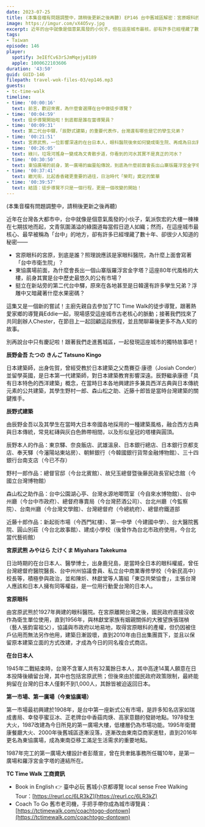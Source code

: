 ```yaml
---
date: 2023-07-25
title: (本集音檔有問題調整中，請稍後更新之後再聽) EP146 台中舊城區解密：宮原眼科的宮原到底是誰？東協廣場前為何會有羅浮宮金字塔？ ft. TC Time Walk
image: https://imgur.com/vX4O5vy.jpg
excerpt: 近年的台中就像是個意氣風發的小伙子，但在這座城市最核，卻有許多已經埋藏了數十年、卻很少人知道的秘密。別再說台中只有慶記啦！跟著我們走進舊城區，一起發現這座城市的獨特故事吧！
tags:
- Taiwan
episode: 146
player:
  spotify: 3eIEfCv63rSJmMqejy8189
  apple: 1000622103606
duration: '43:50'
guid: GUID-146
filepath: travel-wok-files-03/ep146.mp3
guests:
- tc-time-walk
timeline:
- time: '00:00:16'
  text: 前言，歡迎來賓，為什麼會選擇在台中做徒步導覽？
- time: '00:04:59'
  text: 徒步導覽開始啦！到底都是誰在當導覽員？
- time: '00:09:31'
  text: 第二代台中驛，「辰野式建築」的重要代表作，台灣還有哪些是它的孿生兄弟？
- time: '00:21:51'
  text: 宮原武熊，一位影響深遠的在台日本人，眼科醫院後來如何變成衛生院、再成為日出乳酪蛋糕的複合式商店？
- time: '00:26:05'
  text: 綠川，垃圾河搖身一變成為文青散步道，你看到的河水其實不是真正的河水？
- time: '00:30:50'
  text: 東協廣場的前身，第一廣場的幽靈船傳說，到底為什麼前面會長出山寨版羅浮宮金字塔？
- time: '00:37:41'
  text: 繼光街，比起香香雞更重要的過往，日治時代「榮町」奠定的繁華
- time: '00:39:57'
  text: 結語：徒步導覽不只是一個行程，更是一個改變的開始！
---
```

(本集音檔有問題調整中，請稍後更新之後再聽)

近年在台灣各大都市中，台中就像是個意氣風發的小伙子，氣派恢宏的大樓一棟棟在七期拔地而起，文青氛圍滿溢的綠園道每當假日遊人如織；然而，在這座城市最核心、最早被稱為「台中」的地方，卻有許多已經埋藏了數十年、卻很少人知道的秘密——

* 宮原眼科的宮原，到底是誰？照理說應該是家眼科醫院，為什麼上面會寫著「台中市衛生院」？
* 東協廣場前面，為什麼會長出一個山寨版羅浮宮金字塔？這座80年代風格的大樓，前身其實是台中歷史最悠久的公有市場？
* 挺立在新站旁的第二代台中驛，原來在各地甚至是日韓還有許多孿生兄弟？浮雕中又暗藏著什麼水果密碼？

這集又是一個新的嘗試！主廚先親自去參加了TC Time Walk的徒步導覽，跟著熱愛家鄉的導覽員Eddie一起，現場感受這座城市古老核心的脈動；接著我們找來了共同創辦人Chester，在節目上一起回顧這段旅程，並且閒聊幕後更多不為人知的故事。

別再說台中只有慶記啦！跟著我們走進舊城區，一起發現這座城市的獨特故事吧！

**辰野金吾 たつの きんご Tatsuno Kingo**

日本建築師，出身佐賀，曾經受教於日本建築之父喬賽亞·康德（Josiah Conder）並留學英國，是日本第一代建築師，對日本建築教育影響深遠。辰野繼承康德「具有日本特色的西洋建築」概念，在當時日本各地興建許多兼具西洋古典與日本傳統元素的公共建築，其學生野村一郎、森山松之助、近藤十郎皆是當時台灣建築的關鍵推手。

**辰野式建築**

由辰野金吾以及其學生在當時大日本帝國各地採用的一種建築風格，融合西方古典與日本傳統，常見紅磚與灰白色飾帶相間，以及形似皇冠的塔樓與圓頂。

辰野本人的作品：東京驛、奈良飯店、武雄溫泉、日本銀行總店、日本銀行京都支店、奉天驛（今瀋陽站東站房）、朝鮮銀行（今韓國銀行貨幣金融博物館）、三十四銀行台南支店（今已不存）

野村一郎作品：總督官邸（今台北賓館）、故兒玉總督暨後藤民政長官紀念館（今國立台灣博物館）

森山松之助作品：台中公園湖心亭、台灣水源地唧筒室（今自來水博物館）、台中州廳（今台中市政府）、總督府專賣局（今台灣菸酒公司）、台北州廳（今監察院）、台南州廳（今台灣文學館）、台灣總督府（今總統府）、總督府鐵道部

近藤十郎作品：新起街市場（今西門紅樓）、第一中學（今建國中學）、台大醫院舊院、圓山別莊（今台北故事館）、建成小學校（後曾作為台北市政府使用，今台北當代藝術館）

**宮原武熊 みやはら たけくま Miyahara Takekuma**

日治時期的在台日本人、醫學博士，出身鹿兒島，是當時全日本的眼科權威，曾任台灣總督府醫院醫長、台中州州協議會員、私立台中商業專修學校（今新民高中）校長等，積極參與政治，並和陳炘、林獻堂等人籌組「東亞共榮協會」，主張台灣人應該和日本人擁有同等權益，是一位用行動愛台灣的日本人。

**宮原眼科**

由宮原武熊於1927年興建的眼科醫院。在宮原離開台灣之後，國民政府直接沒收作為衛生單位使用，直到1956年，與林獻堂家族有姻親關係的大雅望族張瑞楨（藝人張鈞甯祖父），協議與市政府以地易地，取得宮原眼科的產權，但仍因被住戶佔用而無法另作他用，建築日漸毀壞，直到2010年由日出集團買下，並且以保留原本建築立面的方式改建，才成為今日的同名複合式商店。

**在台日本人**

1945年二戰結束時，台灣不含軍人共有32萬餘日本人，其中高達14萬人願意在日本投降後續留台灣，其中也包括宮原武熊；但後來由於國民政府政策限制，最終能夠留在台灣的日本人僅剩不到1,000人，其餘皆被迫返回日本。

**第一市場、第一廣場（今東協廣場）**

第一市場最初興建於1908年，是台中第一座新式公有市場，是許多知名店家如瑞成書局、幸發亭蜜豆冰、正老牌台中香菇肉焿、高家意麵的發跡地點。1978發生大火，1987改建為今日所見的第一廣場大樓，低樓層仍為市場功能。1995年衛爾康餐廳大火、2000年後舊城區逐漸沒落，逐漸改由東南亞商家進駐，直到2016年更名為東協廣場，成為東南亞移工滿足生活需求的重要地點。

1987年完工的第一廣場大樓設計者彭蔭宣，曾在貝聿銘事務所任職10年，是第一廣場和羅浮宮金字塔的連結所在。

**TC Time Walk 工商資訊**

* Book in English 👉 臺中必玩 舊城小京都導覽 local sense Free Walking Tour：[https://reurl.cc/6LR3kZ](https://reurl.cc/6LR3kZ)
* Coach To Go 舊市老司機，手把手帶你成為城市導覽員：[https://tctimewalk.com/coachtogo-dontown](https://tctimewalk.com/coachtogo-dontown)